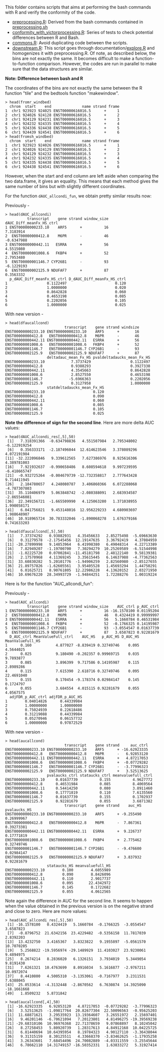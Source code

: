 This folder contains scripts that aims at performing the bash commands with R and verify the conformity of the code.

- [preprocessing.R](preprocessing.R): Derived from the bash commands contained in [preprocessing.sh](../../BashAndR/pre-study/preprocessing.sh)
- [conformity_with_victorprocessing.R](conformity_with_victorprocessing.R): Series of tests to check potential differences between R and Bash.
- [commons.R](commons.R): Avoid duplicating code between the scripts.
- [downstream.R](downstream.R): This script goes through documentation/[explore.R](documentation/explore.R) and homogenizes it with preprocessing.R. Of note, as described below, the bins are not exactly the same. It becomes difficult to make a function-to-function comparison. However, the codes are run in parallel to make sure that the data structures are similar.

**Note: Difference between bash and R**

The coordinates of the bins are not exactly the same between the R function "tile" and the bedtools function "makewindow".

```
> head(fromr_windbed)
  chrom  start    end              name strand frame
1  chr1 923923 924025 ENST00000616016.5      +     1
2  chr1 924026 924128 ENST00000616016.5      +     2
3  chr1 924129 924231 ENST00000616016.5      +     3
4  chr1 924232 924335 ENST00000616016.5      +     4
5  chr1 924336 924438 ENST00000616016.5      +     5
6  chr1 924439 924541 ENST00000616016.5      +     6
> head(fromsh_windbed)
  chrom  start    end              name strand frame
1  chr1 923923 924026 ENST00000616016.5      +     1
2  chr1 924026 924129 ENST00000616016.5      +     2
3  chr1 924129 924232 ENST00000616016.5      +     3
4  chr1 924232 924335 ENST00000616016.5      +     4
5  chr1 924335 924438 ENST00000616016.5      +     5
6  chr1 924438 924541 ENST00000616016.5      +     6
```

However, when the start and end column are left aside when comparing the two data.frame, it gives an equality. This means that each method gives the same number of bins but with slightly different coordinates.

For the function `dAUC_allcondi_fun`, we obtain pretty similar results now:

Previously -

```
> head(dAUC_allcondi)
          transcript    gene strand window_size dAUC_Diff_meanFx_HS_ctrl
1 ENST00000000233.10    ARF5      +          16                7.3183914
2  ENST00000000412.8    M6PR      -          46               -0.6347988
3 ENST00000000442.11   ESRRA      +          56                4.5515080
4  ENST00000001008.6   FKBP4      +          52                2.7953480
5  ENST00000001146.7 CYP26B1      -          93               -6.1229193
6  ENST00000002125.9 NDUFAF7      +          87                0.3563332
  p_dAUC_Diff_meanFx_HS_ctrl D_dAUC_Diff_meanFx_HS_ctrl
1                  0.1122497                      0.120
2                  1.0000000                      0.020
3                  0.8642828                      0.060
4                  0.4653198                      0.085
5                  0.2202056                      0.105
6                  1.0000000                      0.025
```

With new version -

```
> head(dfaucallcond)
                           transcript    gene strand windsize
ENST00000000233.10 ENST00000000233.10    ARF5      +       16
ENST00000000412.8   ENST00000000412.8    M6PR      -       46
ENST00000000442.11 ENST00000000442.11   ESRRA      +       56
ENST00000001008.6   ENST00000001008.6   FKBP4      +       52
ENST00000001146.7   ENST00000001146.7 CYP26B1      -       93
ENST00000002125.9   ENST00000002125.9 NDUFAF7      +       87
                   deltadauc_mean_Fx_HS pvaldeltadaucks_mean_Fx_HS
ENST00000000233.10            7.3737429                  0.1122497
ENST00000000412.8             0.9388293                  0.3927338
ENST00000000442.11            4.3545663                  0.8642828
ENST00000001008.6             2.8527550                  0.4653198
ENST00000001146.7            -5.6966363                  0.2202056
ENST00000002125.9             0.3127958                  1.0000000
                   statdeltadaucks_mean_Fx_HS
ENST00000000233.10                      0.120
ENST00000000412.8                       0.090
ENST00000000442.11                      0.060
ENST00000001008.6                       0.085
ENST00000001146.7                       0.105
ENST00000002125.9                       0.025
```

**Note the difference of sign for the second line**. Here are more delta AUC values:

```
> head(dAUC_allcondi_res[,5],50)
 [1]   7.318391366  -0.634798836   4.551507984   2.795348002  -6.122919254
 [6]   0.356333171  -2.187496044  12.614623546   3.378089296   4.072191984
[11] -32.222096846   9.339612565   7.627386976   8.925616306   4.389781003
[16]   7.921932637  -0.990658486   8.608594618   9.997239595  -6.418665747
[21]  -0.932725264  -0.004679739 -12.732358817   2.777643428   9.714411945
[26]   2.184780657   4.248080787   3.406860366   6.072288068  -4.787307803
[31]  35.110406979   5.063848742  -2.080388091   2.683934587  -2.865546081
[36]  22.349156721  -1.665509990   4.125063280   1.371038955   1.990058171
[41]   6.041756821   9.453148016  12.956229233   4.680903697   1.988648907
[46]  10.918965724  30.783332046  -1.890068278   1.676379166   0.741633203

> head(dfaucallcond[,5],50)
 [1]   7.37374292   0.93882931   4.35456633   2.85275498  -5.69663630
 [6]   0.31279578  -2.17545456  12.19147635   3.36792419   4.37084959
[11] -28.27899998   9.14853964   6.41998380   6.49048314   4.22713389
[16]   7.82949207  -1.19700700   7.30294279  10.25269589  -6.51544998
[21]  -1.02225720   0.07002841 -11.45181798   2.48122140   9.58139381
[26]   2.17570968   4.11369245   3.35615445   6.14637988  -4.77362563
[31]  33.60830282   5.20101776  -1.94906259   2.82560980  -2.85127655
[36]  21.89757826  -1.62605561   3.95405528   1.45693294   1.44750291
[41]   6.01625721   8.90761805  12.22986228   4.13620152   2.03271950
[46]  10.69676220  28.34993729  -1.94844251   1.72288276   1.00319224
```


Here is for the function "AUC_allcondi_fun":

Previously -

```
> head(AUC_allcondi)
          transcript    gene strand window_size    AUC_ctrl p_AUC_ctrl
1 ENST00000000233.10    ARF5      +          16 -16.1578100 0.01195204
2  ENST00000000412.8    M6PR      -          46   0.4324419 0.99999997
3 ENST00000000442.11   ESRRA      +          56   5.1660784 0.46531984
4  ENST00000001008.6   FKBP4      +          52  -0.1766325 0.14195987
5  ENST00000001146.7 CYP26B1      -          93  -3.0554547 0.01637739
6  ENST00000002125.9 NDUFAF7      +          87   3.6587823 0.92281679
  D_AUC_ctrl MeanValueFull_ctrl    AUC_HS   p_AUC_HS D_AUC_HS MeanValueFull_HS
1      0.160           4.877027 -8.839419 0.32749746    0.095        4.5644025
2      0.025           9.180490 -0.202357 0.99969715    0.035        9.7893877
3      0.085           3.896399  9.717586 0.14195987    0.115        2.8989286
4      0.115           7.615390  2.618716 0.32749746    0.095       22.4691040
5      0.155           0.170454 -9.178374 0.02984147    0.145        0.1724797
6      0.055           3.684554  4.015115 0.92281679    0.055        4.0567575
  adjFDR_p_AUC_ctrl adjFDR_p_AUC_HS
1        0.04014826      0.44339984
2        1.00000000      1.00000000
3        0.75024939      0.22618486
4        0.31219088      0.44339984
5        0.05270946      0.06157732
6        1.00000000      0.97872529
```

With new version -

```
> head(aucallcond)
                           transcript    gene strand     auc_ctrl
ENST00000000233.10 ENST00000000233.10    ARF5      + -16.62923335
ENST00000000412.8   ENST00000000412.8    M6PR      -   6.92853120
ENST00000000442.11 ENST00000000442.11   ESRRA      +   4.87217053
ENST00000001008.6   ENST00000001008.6   FKBP4      +  -0.07729282
ENST00000001146.7   ENST00000001146.7 CYP26B1      -  -3.77996323
ENST00000002125.9   ENST00000002125.9 NDUFAF7      +   3.52513625
                   pvalaucks_ctrl stataucks_ctrl meanvaluefull_ctrl
ENST00000000233.10     0.01637739          0.155          4.9627772
ENST00000000412.8      0.46531984          0.085          8.4069564
ENST00000000442.11     0.54414250          0.080          3.8911460
ENST00000001008.6      0.17771819          0.110          7.6135560
ENST00000001146.7      0.01637739          0.155          0.1702937
ENST00000002125.9      0.92281679          0.055          3.6871382
                           transcript    gene strand    auc_HS pvalaucks_HS
ENST00000000233.10 ENST00000000233.10    ARF5      + -9.255490   0.26999967
ENST00000000412.8   ENST00000000412.8    M6PR      -  7.867361   0.39273381
ENST00000000442.11 ENST00000000442.11   ESRRA      +  9.226737   0.17771819
ENST00000001008.6   ENST00000001008.6   FKBP4      +  2.775462   0.32749746
ENST00000001146.7   ENST00000001146.7 CYP26B1      - -9.476600   0.02984147
ENST00000002125.9   ENST00000002125.9 NDUFAF7      +  3.837932   0.92281679
                   stataucks_HS meanvaluefull_HS
ENST00000000233.10        0.100        4.6055989
ENST00000000412.8         0.090        8.8426096
ENST00000000442.11        0.110        2.9017737
ENST00000001008.6         0.095       22.4342972
ENST00000001146.7         0.145        0.1722682
ENST00000002125.9         0.055        4.0612565
```

Note again the difference in AUC for the second line. It seems to happen when the value obtained in the previous version is on the negative strand and close to zero. Here are more values:

```
> head(AUC_allcondi_res[,5],50)
 [1] -16.1578100   0.4324419   5.1660784  -0.1766325  -3.0554547   3.6587823
 [7]  -0.8796752  21.6342156  23.4229482  -0.5356158  11.7817039   2.8392203
[13]  13.4232750   3.4165367   3.8323822   9.1955897  -5.0561570  10.7070205
[19]   5.2568822 -19.5956974 -29.1489929  11.4103027  23.9230061   9.4894975
[25]   8.2674214   8.2836020   6.1326151   3.7934019   5.3449054   9.8191430
[31]   7.6261321  10.4763699   8.0916034   5.1616877  -2.9767211  10.0972074
[37]   8.4410800   4.5005310  -3.1353061  -0.7167977   3.2311531   7.6388045
[43]  25.0533614  -4.3132448  -2.8670562   6.7630874  14.3925090 -18.1661668
[49]   1.8509232   5.8731842

> head(aucallcond[,4],50)
 [1] -16.62923335   6.92853120   4.87217053  -0.07729282  -3.77996323
 [6]   3.52513625  -1.09817764  20.82677304  22.50096563  -0.95625203
[11]  11.68871621   3.29535923  13.19364607   3.26551972   2.15697401
[16]   9.46201146  -6.70621094   7.20123801   4.81496275 -19.39569238
[21] -29.68310106  10.96976368  22.71378659   9.07868897   8.10245042
[26]   8.27258453   5.80920739   1.28317613   4.84912168  10.04225725
[31]   6.81440694  10.64395954   8.19784323   4.90127110  -3.36438044
[36]   9.31315159   8.30125511   4.33668370  -3.83462625  -1.17935258
[41]   3.26343601   7.68454496  24.70082889  -4.03311559  -3.25545644
[46]   6.78662110  14.31749157 -16.50352331   1.63833272   5.31927414

```

